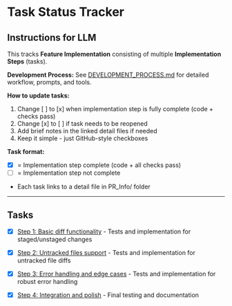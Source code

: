 # Task Status Tracker

## Instructions for LLM

This tracks **Feature Implementation** consisting of multiple **Implementation Steps** (tasks).

**Development Process:** See [DEVELOPMENT_PROCESS.md](./DEVELOPMENT_PROCESS.md) for detailed workflow, prompts, and tools.

**How to update tasks:**
1. Change [ ] to [x] when implementation step is fully complete (code + checks pass)
2. Change [x] to [ ] if task needs to be reopened
3. Add brief notes in the linked detail files if needed
4. Keep it simple - just GitHub-style checkboxes

**Task format:**
- [x] = Implementation step complete (code + all checks pass)
- [ ] = Implementation step not complete
- Each task links to a detail file in PR_Info/ folder

---

## Tasks

- [x] [Step 1: Basic diff functionality](./steps/step_1.md) - Tests and implementation for staged/unstaged changes
- [x] [Step 2: Untracked files support](./steps/step_2.md) - Tests and implementation for untracked file diffs
- [x] [Step 3: Error handling and edge cases](./steps/step_3.md) - Tests and implementation for robust error handling
- [x] [Step 4: Integration and polish](./steps/step_4.md) - Final testing and documentation

